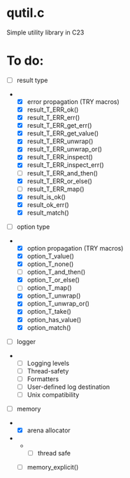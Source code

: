 # qutil.c
Simple utility library in C23

# To do:
- [ ] result type
- - [x] error propagation (TRY macros)
  - [x] result_T_ERR_ok()
  - [x] result_T_ERR_err()
  - [x] result_T_ERR_get_err()
  - [x] result_T_ERR_get_value()
  - [x] result_T_ERR_unwrap()
  - [x] result_T_ERR_unwrap_or()
  - [x] result_T_ERR_inspect()
  - [x] result_T_ERR_inspect_err()
  - [ ] result_T_ERR_and_then()
  - [x] result_T_ERR_or_else()
  - [ ] result_T_ERR_map()
  - [x] result_is_ok()
  - [x] result_ok_err()
  - [x] result_match()
- [ ] option type
- - [x] option propagation (TRY macros)
  - [x] option_T_value()
  - [x] option_T_none()
  - [ ] option_T_and_then()
  - [x] option_T_or_else()
  - [ ] option_T_map()
  - [x] option_T_unwrap()
  - [x] option_T_unwrap_or()
  - [x] option_T_take()
  - [x] option_has_value()
  - [x] option_match()
- [ ] logger
- - [ ] Logging levels
  - [ ] Thread-safety
  - [ ] Formatters
  - [ ] User-defined log destination
  - [ ] Unix compatibility
- [ ] memory
- - [x] arena allocator
- - - [ ] thread safe
  - [ ] memory_explicit()

